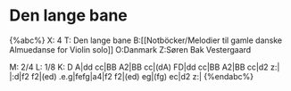 # Den lange bane

{%abc%}
X: 4
T: Den lange bane
B:[[Notböcker/Melodier til gamle danske Almuedanse for Violin solo]]
O:Danmark
Z:Søren Bak Vestergaard

M: 2/4
L: 1/8
K: D
A|dd cc|BB A2|BB cc|(dA) FD|dd cc|BB A2|BB cc|d2 z:|\
|:d|f2 f2|(ed) .e.g|fefg|a4|f2 f2|(ed) eg|(fg) ec|d2 z:|
{%endabc%}
